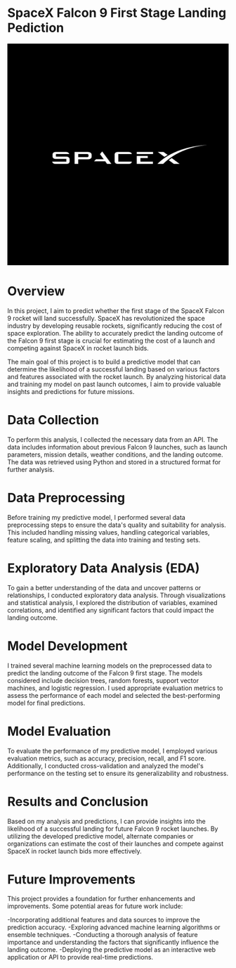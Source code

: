 # SpaceX Falcon 9 First Stage Landing Pediction
![SpaceX](./SpaceX.jpeg)


# Overview
In this project, I aim to predict whether the first stage of the SpaceX Falcon 9 rocket will land successfully. SpaceX has revolutionized the space industry by developing reusable rockets, significantly reducing the cost of space exploration. The ability to accurately predict the landing outcome of the Falcon 9 first stage is crucial for estimating the cost of a launch and competing against SpaceX in rocket launch bids.

The main goal of this project is to build a predictive model that can determine the likelihood of a successful landing based on various factors and features associated with the rocket launch. By analyzing historical data and training my model on past launch outcomes, I aim to provide valuable insights and predictions for future missions.

# Data Collection
To perform this analysis, I collected the necessary data from an API. The data includes information about previous Falcon 9 launches, such as launch parameters, mission details, weather conditions, and the landing outcome. The data was retrieved using Python and stored in a structured format for further analysis.

# Data Preprocessing
Before training my predictive model, I performed several data preprocessing steps to ensure the data's quality and suitability for analysis. This included handling missing values, handling categorical variables, feature scaling, and splitting the data into training and testing sets.

# Exploratory Data Analysis (EDA)
To gain a better understanding of the data and uncover patterns or relationships, I conducted exploratory data analysis. Through visualizations and statistical analysis, I explored the distribution of variables, examined correlations, and identified any significant factors that could impact the landing outcome.

# Model Development
I trained several machine learning models on the preprocessed data to predict the landing outcome of the Falcon 9 first stage. The models considered include decision trees, random forests, support vector machines, and logistic regression. I used appropriate evaluation metrics to assess the performance of each model and selected the best-performing model for final predictions.

# Model Evaluation
To evaluate the performance of my predictive model, I employed various evaluation metrics, such as accuracy, precision, recall, and F1 score. Additionally, I conducted cross-validation and analyzed the model's performance on the testing set to ensure its generalizability and robustness.

# Results and Conclusion
Based on my analysis and predictions, I can provide insights into the likelihood of a successful landing for future Falcon 9 rocket launches. By utilizing the developed predictive model, alternate companies or organizations can estimate the cost of their launches and compete against SpaceX in rocket launch bids more effectively.

# Future Improvements
This project provides a foundation for further enhancements and improvements. Some potential areas for future work include:

  -Incorporating additional features and data sources to improve the prediction accuracy.
  -Exploring advanced machine learning algorithms or ensemble techniques.
  -Conducting a thorough analysis of feature importance and understanding the factors that significantly influence the landing outcome.
  -Deploying the predictive model as an interactive web application or API to provide real-time predictions.
